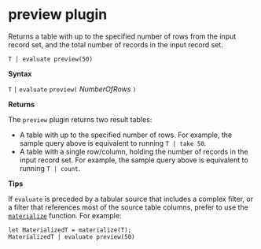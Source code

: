 # preview plugin

Returns a table with up to the specified number of rows from the input record set, and the total number of records in the input record set.

```
T | evaluate preview(50)
```

**Syntax**

`T` `|` `evaluate` `preview(` *NumberOfRows* `)`

**Returns**

The `preview` plugin returns two result tables:
* A table with up to the specified number of rows.
  For example, the sample query above is equivalent to running `T | take 50`.
* A table with a single row/column, holding the number of records in the
  input record set.
  For example, the sample query above is equivalent to running `T | count`.

**Tips**

If `evaluate` is preceded by a tabular source that includes a complex filter, or a filter that references most of the source table columns, prefer to use the [`materialize`](materializefunction.md) function. For example:

```
let MaterializedT = materialize(T);
MaterializedT | evaluate preview(50)
```
